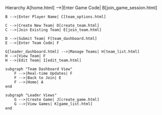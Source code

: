 Hierarchy
    A[home.html] -->|Enter Game Code| B[join_game_session.html]
    
    B -->|Enter Player Name| C[team_options.html]
    
    C -->|Create New Team| D[create_team.html]
    C -->|Join Existing Team| E[join_team.html]
    
    D -->|Submit Team| F[team_dashboard.html]
    E -->|Enter Team Code| F
    
    G[leader_dashboard.html] -->|Manage Teams| H[team_list.html]
    H -->|View Team| F
    H -->|Edit Team| I[edit_team.html]
    
    subgraph "Team Dashboard View"
        F -->|Real-time Updates| F
        F -->|Back to Join| E
        F -->|Home| A
    end
    
    subgraph "Leader Views"
        G -->|Create Game| J[create_game.html]
        G -->|View Games| K[game_list.html]
    end
